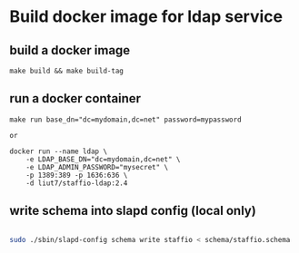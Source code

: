 # Build docker image for ldap service


## build a docker image

    make build && make build-tag


## run a docker container

	make run base_dn="dc=mydomain,dc=net" password=mypassword

	or

    docker run --name ldap \
    	-e LDAP_BASE_DN="dc=mydomain,dc=net" \
    	-e LDAP_ADMIN_PASSWORD="mysecret" \
    	-p 1389:389 -p 1636:636 \
    	-d liut7/staffio-ldap:2.4

## write schema into slapd config (local only)

```sh

sudo ./sbin/slapd-config schema write staffio < schema/staffio.schema

```

